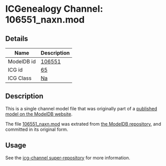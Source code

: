 # ICGenealogy Channel: 106551\_naxn.mod

## Details

Name | Description
---- | -----------
ModelDB id | [106551](http://senselab.med.yale.edu/ModelDB/ShowModel.cshtml?model=106551)
ICG id | [65](http://icg.neurotheory.ox.ac.uk/channels/2/65)
ICG Class | [Na](http://icg.neurotheory.ox.ac.uk/channels/2)

## Description

This is a single channel model file that was originally part of a [published model on the ModelDB website](http://senselab.med.yale.edu/mModelDB/ShowModel.cshtml?model=106551).

The file [106551\_naxn.mod](106551_naxn.mod) was extrated from [the ModelDB repository](http://senselab.med.yale.edu/ModelDB/ShowModel.cshtml?model=106551), and committed in its original form.

## Usage

See the [icg-channel super-repository](https://github.com/icgenealogy/icg-channels) for more information.